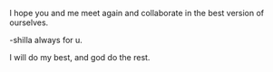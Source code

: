 I hope you and me meet again and collaborate in the best version of ourselves.

-shilla always for u.

I will do my best, and god do the rest.


